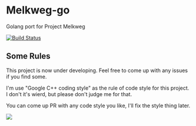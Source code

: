 # Melkweg-go

Golang port for Project Melkweg

[![Build Status](https://travis-ci.org/Wizmann/Melkweg-go.svg?branch=master)](https://travis-ci.org/Wizmann/Melkweg-go)

## Some Rules

This project is now under developing. Feel free to come up with any issues if you find some.

I'm use "Google C++ coding style" as the rule of code style for this project. I don't it's wierd, but please don't judge me for that.

You can come up PR with any code style you like, I'll fix the style thing later.

![][1]


[1]: https://raw.githubusercontent.com/Wizmann/assets/master/wizmann-pic/18-12-16/Melkweg.jpg

